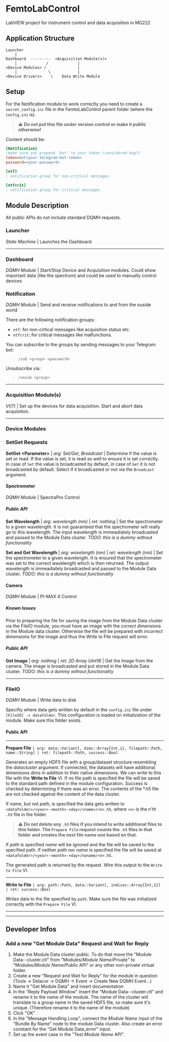 # FemtoLabControl
LabVIEW project for instrument control and data acquisition in MG222

## Application Structure
```
Launcher
    |
Dashboard  ---------  <Acquisition Module(s)>
    |             /             |
<Device Modules> /              |
    |              \            |
<Device Drivers>    \    Data Write Module
```

## Setup
For the Notification module to work correctly you need to create a `secret_config.ini` file in the FemtoLabControl parent folder (where the `config.ini` is). 

> ⚠️ **Do not put this file under version control or make it public otherwise!**

Content should be:
```ini
[Notification]
;make sure you prepend 'bot' to your token (considered bug?)
token=bot<your-telegram-bot-token>
password=<your-password>

[ntf]
; notification group for non-critical messages

[ntfcrit]
; notification group for critical messages
```

## Module Description
All public APIs do not include standard DQMH requests.

### Launcher
*State Machine* | Launches the Dashboard

***
### Dashboard
*DQMH Module* | Start/Stop Device and Acquisition modules. Could show important data (like the spectrum) and could be used to manually control devices

### Notification
*DQMH Module* | Send and receive notifications to and from the ouside world

There are the following notification groups:
* `ntf`: for non-cirtical messages like acquisition status etc.
* `ntfcrit`: for critical messages like malfunctions.

You can subscribe to the groups by sending messages to your Telegram bot:
>`/sub <group> <password>`

Unsubscribe via:
>`/unsub <group>`


***
### Acquisition Module(s)
*VI(?)* | Set up the devices for data acquisition. Start and abort data acquisition.

***
### Device Modules

### SetGet <Parameter> Requests

**SetGet \<Parameter\>** | *arg: Set/Get, Broadcast* | Determine if the value is set or read. If the value is set, it is read as well to ensure it is set correctly. In case of `Set` the value is broadcasted by default, in case of `Get` it is not broadcasted by default. Select if it broadcasted or not via the `Broadcast` argument. 

#### Spectrometer
*DQMH Module* | SpectraPro Control

##### Public API

**Set Wavelength** | *arg: wavelength (nm)* | *ret: nothing* | Set the spectrometer to a given wavelength. It is not guaranteed that the spectrometer will really go to this wavelength. The input wavelength is immeadiately broadcasted and passed to the Module Data cluster. *TODO: this is a dummy without functionality*

**Set and Get Wavelength** | *arg: wavelength (nm)* | *ret: wavelength (nm)* | Set the spectrometer to a given wavelength. It is ensured that the spectrometer was set to the correct wavelength which is then returned. The output wavelength is immeadiately broadcasted and passed to the Module Data cluster. *TODO: this is a dummy without functionality*


#### Camera
*DQMH Module* | PI-MAX 4 Control

##### Known Issues

Prior to preparing the file for saving the image from the Module Data cluster via the FileIO module, you must have an image with the correct dimensions in the Module data cluster. Otherwise the file will be prepared with incorrect dimensions for the image and thus the Write to File request will error.

##### Public API

**Get Image** | *arg: nothing* | *ret: 2D Array UInt16* | Get the Image from the camera. The image is broadcasted and put stored in the Module Data cluster. *TODO: this is a dummy without functionality*

***
### FileIO
*DQMH Module* | Write data to disk

Specifiy where data gets written by default in the `config.ini` file under `[FileIO] -> datafolder`. This configuration is loaded on initialization of the module. Make sure this folder exists.

#### Public API

---

**Prepare File** `| arg: data::Variant[, dims::Array{Int,1}, filepath::Path, name::String] | ret: filepath::Path, success::Bool`

Generates an empty HDF5 file with a group/dataset structure resembling the *datacluster* argument. If connected, the datasets will have additional dimensions *dims* in addition to their native dimensions. We can write to this file with the **Write to File** VI. If no file path is specified the file will be saved to the standard path defined in the module configuration. Success is checked by determining if there was an error. The contents of the *.h5 file are not checked against the content of the data cluster.

If *name*, but not *path*, is specified the data gets written to `<datafolder>/<year>-<month>-<day>/<name>/<n>.h5`, where `<n>` is the n'th `.h5` file in the folder.

> ⚠️ **Do not delete any `.h5` files if you intend to write additional files to this folder. The `Prepare File` request counts the `.h5` files in that folder and creates the next file name one based on that.**

If *path* is specified *name* will be ignored and the file will be saved to the specified path. If neither *path* nor *name* is specified the file will be saved at `<datafolder>/<year>-<month>-<day>/noname/<n>.h5`.

The generated path is returned by the request. Wire this output to the `Write to File` VI.

---

**Write to File** `| arg: path::Path, data::Variant[, indices::Array{Int,1}] | ret: success::Bool`

Writes data to the file specified by `path`. Make sure the file was initialized correctly with the `Prepare File` VI.

---
---

## Developer Infos

### Add a new "Get Module Data" Request and Wait for Reply

1. Make the Module Data cluster public. To do that move the "Module Data--cluster.ctl" from "Modules/*Module Name*/Private" to "Modules/*Module Name*/Public API" or any other non-private virtual folder.
2. Create a new "Request and Wait for Reply" for the module in question (Tools -> Delacor -> DQMH -> Event -> Create New DQMH Event...) 
3. Name it "Get Module Data" and insert documentation
4. In the "Reply Payload Window" insert the "Module Data--cluster.ctl" and rename it to the name of the module. The name of the cluster will translate to a group name in the saved HDF5 file, so make sure it's unique. (Therefore rename it to the name of the module)
5. Click "OK"
6. In the "Message Handling Loop", connect the *Module Name* input of the "Bundle By Name" node to the module Data cluster. Also create an error constant for the "Get Module Data_error" input.
7. Set up the event case in the "Test *Module Name* API".